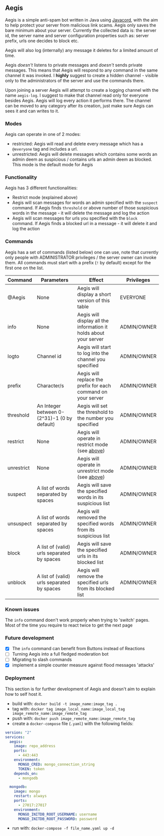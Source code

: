## Aegis

Aegis is a simple anti-spam bot written in Java using [Javacord](https://javacord.org/), with the aim to help protect your server from malicious link scams. Aegis only saves the bare minimum about your server. Currently the collected data is: the server id, the server name and server configuration properties such as: server prefix, urls one decides to block etc.

Aegis will also log (internally) any message it deletes for a limited amount of time.

Aegis _doesn't_ listens to private messages and _doesn't_ sends private messages. This means that Aegis will respond to any command in the same channel it was invoked. I **highly** suggest to create a hidden channel - visible only to the administrators of the server and use the commands there.

Upon joining a server Aegis will attempt to create a logging channel with the name `aegis-log`. I suggest to make that channel read only for everyone besides Aegis. Aegis will log every action it performs there. The channel can be moved to any category after its creation, just make sure Aegis can sees it and can writes to it.

### Modes

Aegis can operate in one of 2 modes:

- restricted: Aegis will read and delete every message which has a `@everyone` tag and includes a url.
- unrestricted: Aegis will delete messages which contains some words an admin deem as suspicious / contains urls an admin deem as blocked. This mode is the default mode for Aegis

### Functionality

Aegis has 3 different functionalities:

- Restrict mode (explained above)
- Aegis will scan messages for words an admin specified with the `suspect` command. If Aegis finds `threshold` or above number of those suspicious words in the message - it will delete the message and log the action
- Aegis will scan messages for urls you specified with the `block` command. If Aegis finds a blocked url in a message - it will delete it and log the action

### Commands

Aegis has a set of commands (listed below) one can use, note that currently only people with ADMINISTRATOR privileges / the server owner can invoke them.
All commands must start with a prefix (`!` by default) except for the first one on the list.

| Command    | Parameters                                   | Effect                                                                                          | Privileges  |
| ---------- | -------------------------------------------- | ----------------------------------------------------------------------------------------------- | ----------- |
| @Aegis     | None                                         | Aegis will display a short version of this table                                                | EVERYONE    |
| info       | None                                         | Aegis will display all the information it holds about your server                               | ADMIN/OWNER |
| logto      | Channel id                                   | Aegis will start to log into the channel you specified                                          | ADMIN/OWNER |
| prefix     | Character/s                                  | Aegis will replace the prefix for each command on your server                                   | ADMIN/OWNER |
| threshold  | An Integer between 0-(2^31)-1 (0 by default) | Aegis will set the threshold to the number you specified                                        | ADMIN/OWNER |
| restrict   | None                                         | Aegis will operate in restrict mode (see [above](https://github.com/AvihaiAdler/Aegis#modes))   | ADMIN/OWNER |
| unrestrict | None                                         | Aegis will operate in unrestrict mode (see [above](https://github.com/AvihaiAdler/Aegis#modes)) | ADMIN/OWNER |
| suspect    | A list of words separated by spaces          | Aegis will save the specified words in its suspicious list                                     | ADMIN/OWNER |
| unsuspect  | A list of words separated by spaces          | Aegis will removed the specified words from its suspicious list                                | ADMIN/OWNER |
| block      | A list of (valid) urls separated by spaces   | Aegis will save the specified urls in its blocked list                                         | ADMIN/OWNER |
| unblock    | A list of (valid) urls separated by spaces   | Aegis will remove the specified urls from its blocked list                                     | ADMIN/OWNER |

### Known issues

The `info` command doen't work properly when trying to 'switch' pages. Most of the time you require to react twice to get the next page

### Future development

- [x] The `info` command can benefit from Buttons instead of Reactions
- [ ] Turning Aegis into a full fledged moderation bot
- [ ] Migrating to slash commands
- [x] implement a simple counter measure against flood messages 'attacks'

### Deployment

This section is for further development of Aegis and doesn't aim to explain how to self host it.

- build with: `docker build -t image_name:image_tag .`
- tag with: `docker tag image_local_name:image_local_tag image_remote_name:image_remote_tag`
- push with: `docker push image_remote_name:image_remote_tag`
- create a `docker-compose` file (`.yaml`) with the following fields:

```yaml
version: "2"
services:
  aegis:
    image: repo_address
    ports:
      - 443:443
    environment:
      MONGO_CRED: mongo_connection_string
      TOKEN: token
    depends_on:
      - mongodb

  mongodb:
    image: mongo
    restart: always
    ports:
      - 27017:27017
    environment:
      MONGO_INITDB_ROOT_USERNAME: username
      MONGO_INITDB_ROOT_PASSWORD: password
```

- run with: `docker-compose -f file_name.yaml up -d`
